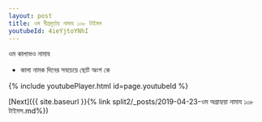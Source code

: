 ```yaml
---
layout: post
title: ওম দীপ্তমূর্তায় নামায ১০৮ টাইমস
youtubeId: 4ieYjtoYNhI
---
```

 
 
 ওম কালাভও নামায  
 
 -  কালা নামক দিনের সবচেয়ে ছোট অংশ কে 
 
  
 
  
 
 
 
 
 
 


{% include youtubePlayer.html id=page.youtubeId %}
 
[Next]({{ site.baseurl }}{% link  split2/_posts/2019-04-23-ওম অগ্রাহ্যয়া নামায ১০৮ টাইমস.md%})
 
